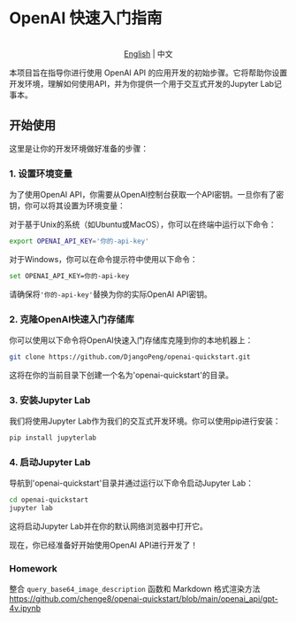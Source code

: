 # OpenAI 快速入门指南

<p align="center">
    <br> <a href="README.md">English</a> | 中文
</p>

本项目旨在指导你进行使用 OpenAI API 的应用开发的初始步骤。它将帮助你设置开发环境，理解如何使用API，并为你提供一个用于交互式开发的Jupyter Lab记事本。

## 开始使用

这里是让你的开发环境做好准备的步骤：

### 1. 设置环境变量

为了使用OpenAI API，你需要从OpenAI控制台获取一个API密钥。一旦你有了密钥，你可以将其设置为环境变量：

对于基于Unix的系统（如Ubuntu或MacOS），你可以在终端中运行以下命令：

```bash
export OPENAI_API_KEY='你的-api-key'
```

对于Windows，你可以在命令提示符中使用以下命令：

```bash
set OPENAI_API_KEY=你的-api-key
```

请确保将`'你的-api-key'`替换为你的实际OpenAI API密钥。

### 2. 克隆OpenAI快速入门存储库

你可以使用以下命令将OpenAI快速入门存储库克隆到你的本地机器上：

```bash
git clone https://github.com/DjangoPeng/openai-quickstart.git
```

这将在你的当前目录下创建一个名为'openai-quickstart'的目录。

### 3. 安装Jupyter Lab

我们将使用Jupyter Lab作为我们的交互式开发环境。你可以使用pip进行安装：

```bash
pip install jupyterlab
```

### 4. 启动Jupyter Lab

导航到'openai-quickstart'目录并通过运行以下命令启动Jupyter Lab：

```bash
cd openai-quickstart
jupyter lab
```

这将启动Jupyter Lab并在你的默认网络浏览器中打开它。

现在，你已经准备好开始使用OpenAI API进行开发了！


###  Homework
整合 `query_base64_image_description` 函数和 Markdown 格式渲染方法
https://github.com/chenge8/openai-quickstart/blob/main/openai_api/gpt-4v.ipynb